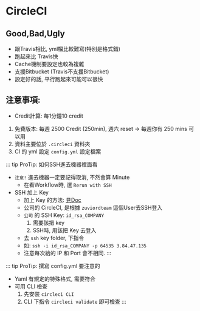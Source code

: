 # CircleCI 

## Good,Bad,Ugly

* 跟Travis相比, yml檔比較難寫(特別是格式錯)
* 跑起來比 Travis快
* Cache機制要設定也較為複雜
* 支援Bitbucket (Travis不支援Bitbucket)
* 設定好的話, 平行跑起來可能可以很快

## 注意事項: 

* Credit計算: 每1分鐘10 credit

1. 免費版本: 每週 2500 Credit (250min), 週六 reset -> 每週你有 250 mins 可以用
2. 資料主要位於 `.circleci` 資料夾
3. CI 的 yml 設定 `config.yml` 設定檔案


::: tip ProTip: 如何SSH進去機器裡面看

* `注意!` 進去機器一定要記得取消, 不然會算 Minute
    * 在看Workflow時, 選 `Rerun with SSH`
* SSH 加上 Key
    * 加上 Key 的方法: [見Doc](https://circleci.com/docs/2.0/ssh-access-jobs/)
    * 公司的 CircleCI, 是根據 `zuviordteam` 這個User去SSH登入
    * `公司` 的 SSH Key: `id_rsa_COMPANY`
        1. 需要該把 key
        2. SSH時, 用該把 Key 去登入
    * 去 `ssh` key folder, 下指令 
    * 如: `ssh -i id_rsa_COMPANY -p 64535 3.84.47.135`
    * 注意每次給的 IP 和 Port 會不相同.
:::

::: tip ProTip: 撰寫 config.yml 要注意的

* Yaml 有規定的特殊格式, 需要符合
* 可用 CLI 檢查
    1. 先安裝 `circleci CLI`
    2. CLI 下指令 `circleci validate` 即可檢查
:::
